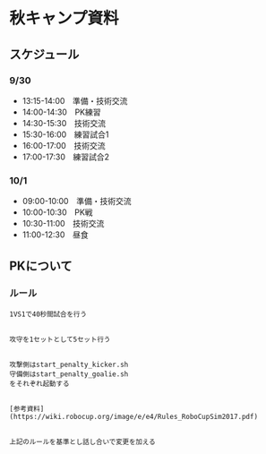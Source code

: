 # 秋キャンプ資料

## スケジュール

### 9/30
- 13:15-14:00　準備・技術交流
- 14:00-14:30　PK練習
- 14:30-15:30　技術交流
- 15:30-16:00　練習試合1
- 16:00-17:00　技術交流
- 17:00-17:30　練習試合2

### 10/1
- 09:00-10:00　準備・技術交流
- 10:00-10:30　PK戦
- 10:30-11:00　技術交流
- 11:00-12:30　昼食


## PKについて

### ルール
	1VS1で40秒間試合を行う


	攻守を1セットとして5セット行う


	攻撃側はstart_penalty_kicker.sh
	守備側はstart_penalty_goalie.sh
	をそれぞれ起動する


	[参考資料](https://wiki.robocup.org/image/e/e4/Rules_RoboCupSim2017.pdf)


	上記のルールを基準とし話し合いで変更を加える



